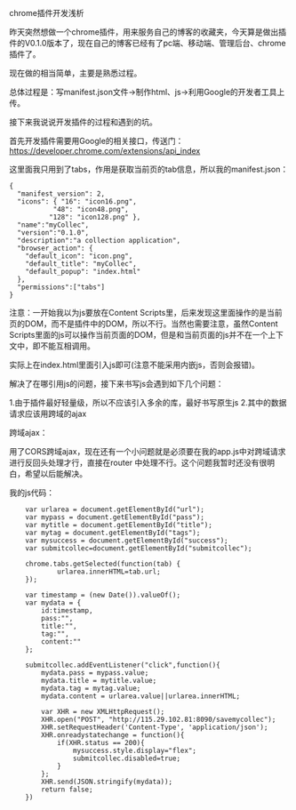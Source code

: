 chrome插件开发浅析


昨天突然想做一个chrome插件，用来服务自己的博客的收藏夹，今天算是做出插件的V0.1.0版本了，现在自己的博客已经有了pc端、移动端、管理后台、chrome插件了。

现在做的相当简单，主要是熟悉过程。

总体过程是：写manifest.json文件->制作html、js->利用Google的开发者工具上传。

接下来我说说开发插件的过程和遇到的坑。

首先开发插件需要用Google的相关接口，传送门：https://developer.chrome.com/extensions/api_index


这里面我只用到了tabs，作用是获取当前页的tab信息，所以我的manifest.json：


```
{
  "manifest_version": 2,
  "icons": { "16": "icon16.png",
           "48": "icon48.png",
          "128": "icon128.png" },
  "name":"myCollec",
  "version":"0.1.0",
  "description":"a collection application",
  "browser_action": {  
    "default_icon": "icon.png",
    "default_title": "myCollec",
    "default_popup": "index.html"
  }, 
  "permissions":["tabs"]
}
```

注意：一开始我以为js要放在Content Scripts里，后来发现这里面操作的是当前页的DOM，而不是插件中的DOM，所以不行。当然也需要注意，虽然Content Scripts里面的js可以操作当前页面的DOM，但是和当前页面的js并不在一个上下文中，即不能互相调用。

实际上在index.html里面引入js即可(注意不能采用内嵌js，否则会报错)。

解决了在哪引用js的问题，接下来书写js会遇到如下几个问题：

1.由于插件最好轻量级，所以不应该引入多余的库，最好书写原生js
2.其中的数据请求应该用跨域的ajax

跨域ajax：

用了CORS跨域ajax，现在还有一个小问题就是必须要在我的app.js中对跨域请求进行反回头处理才行，直接在router 中处理不行。这个问题我暂时还没有很明白，希望以后能解决。

我的js代码：

```
    var urlarea = document.getElementById("url");
    var mypass = document.getElementById("pass");
    var mytitle = document.getElementById("title");
    var mytag = document.getElementById("tags");
    var mysuccess = document.getElementById("success");
    var submitcollec=document.getElementById("submitcollec");
 
	chrome.tabs.getSelected(function(tab) {
	        urlarea.innerHTML=tab.url;
	});

    var timestamp = (new Date()).valueOf();
    var mydata = {
        id:timestamp,
        pass:"",
        title:"",
        tag:"",
        content:""
    };

    submitcollec.addEventListener("click",function(){
        mydata.pass = mypass.value;
        mydata.title = mytitle.value;
        mydata.tag = mytag.value;
        mydata.content = urlarea.value||urlarea.innerHTML;

        var XHR = new XMLHttpRequest();
        XHR.open("POST", "http://115.29.102.81:8090/savemycollec");
        XHR.setRequestHeader('Content-Type', 'application/json');
        XHR.onreadystatechange = function(){
            if(XHR.status == 200){
                mysuccess.style.display="flex";
                submitcollec.disabled=true;
            }
        };
        XHR.send(JSON.stringify(mydata));
        return false;
    })


```
